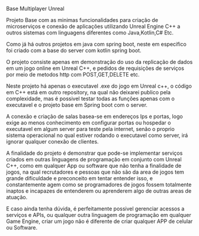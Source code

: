 Base Multiplayer Unreal

Projeto Base com as minimas funcionalidades para criação de microserviços e conexão de aplicações utilizando Unreal Engine C++ a outros sistemas com linguagens diferentes como Java,Kotlin,C# Etc.

Como já há outros projetos em java com spring boot, neste em especifico foi criado com a base do server com kotlin spring boot.

O projeto consiste apenas em demonstração do uso da replicação de dados em um jogo online em Unreal C++, e pedidos de requisições de serviços por meio de metodos http com POST,GET,DELETE etc.

Neste projeto há apenas o executavel .exe do jogo em Unreal c++, o código em C++ está em outro repository, na qual não deixarei publico pela complexidade, mas é possivel testar todas as funções apenas com o executavel e o projeto base em Spring boot com o server.

A conexão e criação de salas basea-se em endereços Ips e portas, logo exige ao menos conhecimento em configurar portas ou hospedar o executavel em algum server para teste pela internet, senão o proprio sistema operacional no qual estiver rodando o executavel como server, irá ignorar qualquer conexão de clientes.

A finalidade do projeto é demonstrar que pode-se implementar serviços criados em outras linguagens de programação em conjunto com Unreal C++, como em qualquer App ou software que não tenha a finalidade de jogos, na qual recrutadores e pessoas que não são da area de jogos tem grande dificuldade e preconceito em tentar entender isso, e constantemente agem como se programadores de jogos fossem totalmente inaptos e incapazes de entenderem ou aprenderem algo de outras areas de atuação.

E caso ainda tenha dúvida, é perfeitamente possivel gerenciar acessos a serviços e APIs, ou qualquer outra linguagem de programação em qualquer Game Engine, criar um jogo não é diferente de criar qualquer APP de celular ou Software.
